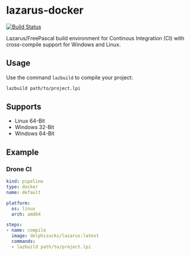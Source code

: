 # lazarus-docker

[![Build Status](https://drone.delphi-sucks.de/api/badges/Sebastian/lazarus-docker/status.svg)](https://drone.delphi-sucks.de/Sebastian/lazarus-docker)

Lazarus/FreePascal build environment for Continous Integration (CI) with cross-compile support for Windows and Linux.

## Usage

Use the command `lazbuild` to compile your project:

```bash
lazbuild path/to/project.lpi 
```

## Supports

* Linux 64-Bit
* Windows 32-Bit
* Windows 64-Bit

## Example

### Drone CI

```yaml
kind: pipeline
type: docker
name: default

platform:
  os: linux
  arch: amd64

steps:
- name: compile
  image: delphisucks/lazarus:latest
  commands:
  - lazbuild path/to/project.lpi
```

